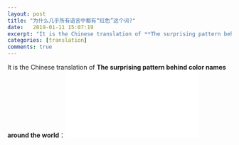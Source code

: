 ```yaml
---
layout: post
title: "为什么几乎所有语言中都有“红色”这个词?"
date:   2019-01-11 15:07:19
excerpt: "It is the Chinese translation of **The surprising pattern behind color names around the world**"
categories: [translation]
comments: true
---
```

It is the Chinese translation of **The surprising pattern behind color names around the world**：<iframe src="//player.bilibili.com/player.html?aid=13434648&cid=22008594&page=1" scrolling="no" border="0" frameborder="no" framespacing="0" allowfullscreen="true"> </iframe>
